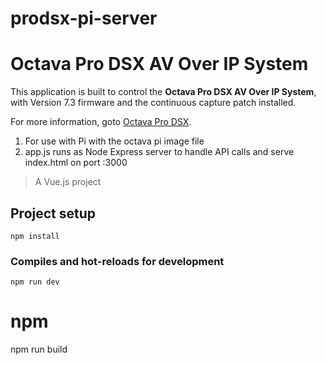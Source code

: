 # prodsx-pi-server
# Octava Pro DSX AV Over IP System

This application is built to control the **Octava Pro DSX AV Over IP System**, with Version 7.3 firmware and the continuous capture patch installed.

For more information, goto [Octava Pro DSX](https://octavainc.com/hdmi-video-over-ip-pro-dsx/).


1. For use with Pi with the octava pi image file
2. app.js runs as Node Express server to handle API calls and serve index.html on port :3000

> A Vue.js project

## Project setup

```
npm install

```
### Compiles and hot-reloads for development
```
npm run dev

```
# npm
npm run build

```
